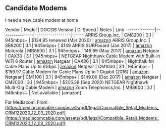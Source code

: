 ## Candidate Modems  

I need a new cable modem at home  

Vendor | Model | DOCSIS Version | Dl Speed | Notes | Link
-------|-------|----------------|------------------|------
ARRIS Group,Inc. | CM8200 | 3.1 | 945mbps+ | $124.95 renewed (Mar 2020) | [amazon](https://www.amazon.com/Touchstone-CM8200A-DOCSIS-Gigabit-Renewed/dp/B086HWY4Q9/)
ARRIS Group,Inc. | SB8200 | 3.1 | 945mbps+ | $149 ARRIS SURFboard (Jan 2017) | [amazon](https://www.amazon.com/ARRIS-SURFboard-Approved-SB8200-Frustration/dp/B07DY16W2Z/)
Motorola | MB8600 | 3.1 | 945mbps+ | 149.99 (May 2017) | [amazon](https://www.amazon.com/MOTOROLA-Approved-Comcast-Gigablast-MB8600/dp/B0723599RQ/)
Netgear | CAX30 | 3.1 | 945mbps+ | NETGEAR Nighthawk Cable Modem with Built-in WiFi 6 Router | [amazon](https://www.amazon.com/NETGEAR-Nighthawk-Cable-Built-Router/dp/B08R588RCG/)
Netgear | CAX80 | 3.1 | 945mbps+ | Nighthalk for Cable Plans Up to 6Gbps | [amazon](https://www.amazon.com/NETGEAR-Nighthawk-Cable-Modem-Router/dp/B082XW53G3/)
Netgear | CM1000 | 3.1 | 945mbps+ | $159.97 Cable Modem for Cable Plans Up to 1 Gigabit (2016) | [amazon](https://www.amazon.com/NETGEAR-Cable-Modem-CM1000-Compatible/dp/B0781VN7W5/)
Netgear | CM1100 | 3.1 | 945mbps+ | $149.00 (Dec 2017) | [amazon](https://www.amazon.com/Netgear-Nighthawk-CM1100-DOCSIS-Cable/dp/B01MXC4532/)
Netgear | CM2000 | 3.1 | 945mbps+ | $205.36 (Sep 2020) NETGEAR Nighthawk Multi-Gig Cable Modem | [amazon](https://www.amazon.com/NETGEAR-Nighthawk-Multi-Gig-Cable-CM2000/dp/B08GWNZ9VF/)
Zoom Telephonics,Inc. | MB8600 | 3.1 | 945mbps+ | Not available | [amazon]

For Mediacom.
From: [https://mediacomcable.com/assets/pdf/legal/Compatible_Retail_Modems_CRM122020_12_03_2020.pdf](https://mediacomcable.com/assets/pdf/legal/Compatible_Retail_Modems_CRM122020_12_03_2020.pdf)
